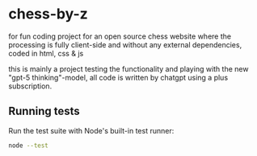 # chess-by-z
for fun coding project for an open source chess website where the processing is fully client-side and without any external dependencies, coded in html, css &amp; js

this is mainly a project testing the functionality and playing with the new "gpt-5 thinking"-model, all code is written by chatgpt using a plus subscription.

## Running tests

Run the test suite with Node's built-in test runner:

```sh
node --test
```
